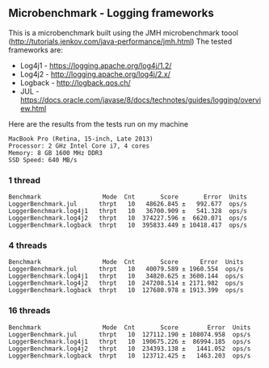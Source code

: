 Microbenchmark - Logging frameworks
-----------------------------------

This is a microbenchmark built using the JMH microbenchmark toool (http://tutorials.jenkov.com/java-performance/jmh.html)
The tested frameworks are:

 * Log4j1 - https://logging.apache.org/log4j/1.2/
 * Log4j2 - http://logging.apache.org/log4j/2.x/
 * Logback - http://logback.qos.ch/
 * JUL - https://docs.oracle.com/javase/8/docs/technotes/guides/logging/overview.html

Here are the results from the tests run on my machine

```
MacBook Pro (Retina, 15-inch, Late 2013)
Processor: 2 GHz Intel Core i7, 4 cores
Memory: 8 GB 1600 MHz DDR3
SSD Speed: 640 MB/s
```

### 1 thread
```
Benchmark                 Mode  Cnt       Score       Error  Units
LoggerBenchmark.jul      thrpt   10   48626.845 ±   992.677  ops/s
LoggerBenchmark.log4j1   thrpt   10   36700.909 ±   541.328  ops/s
LoggerBenchmark.log4j2   thrpt   10  374227.596 ±  6620.071  ops/s
LoggerBenchmark.logback  thrpt   10  395833.449 ± 10418.417  ops/s
```

### 4 threads
```
Benchmark                 Mode  Cnt       Score      Error  Units
LoggerBenchmark.jul      thrpt   10   40079.589 ± 1960.554  ops/s
LoggerBenchmark.log4j1   thrpt   10   34820.625 ± 3600.144  ops/s
LoggerBenchmark.log4j2   thrpt   10  247208.514 ± 2171.982  ops/s
LoggerBenchmark.logback  thrpt   10  127680.978 ± 1913.399  ops/s
```

### 16 threads
```
Benchmark                 Mode  Cnt       Score        Error  Units
LoggerBenchmark.jul      thrpt   10  127112.190 ± 108074.958  ops/s
LoggerBenchmark.log4j1   thrpt   10  190675.226 ±  86994.185  ops/s
LoggerBenchmark.log4j2   thrpt   10  234393.138 ±   1441.052  ops/s
LoggerBenchmark.logback  thrpt   10  123712.425 ±   1463.203  ops/s
```
